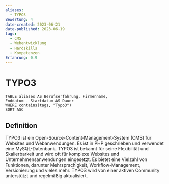 ```yaml
---
aliases:
  - TYPO3
Bewertung: 4
date-created: 2023-06-21
date-published: 2023-06-19
tags:
  - CMS
  - Webentwicklung
  - Hardskills
  - Kompetenzen
Erfahrung: 0.9
---
```

# TYPO3

```dataview
TABLE aliases AS Berufserfahrung, Firmenname,
Enddatum - Startdatum AS Dauer
WHERE contains(tags, "Typo3")
SORT ASC
```

## Definition

TYPO3 ist ein Open-Source-Content-Management-System (CMS) für Websites und Webanwendungen. Es ist in PHP geschrieben und verwendet eine MySQL-Datenbank. TYPO3 ist bekannt für seine Flexibilität und Skalierbarkeit und wird oft für komplexe Websites und Unternehmensanwendungen eingesetzt. Es bietet eine Vielzahl von Funktionen, darunter Mehrsprachigkeit, Workflow-Management, Versionierung und vieles mehr. TYPO3 wird von einer aktiven Community unterstützt und regelmäßig aktualisiert.
